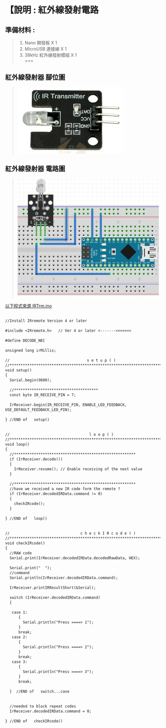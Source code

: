 

<h1>【說明 : 紅外線發射電路 </h1>

## 準備材料 : 
>1. Nano 開發板 X 1
>2. MicroUSB 連接線 X 1
>3. 38kHz 紅外線發射模組 X 1 <br>
===

## 紅外線發射器 腳位圖 
>![](IRTrm.jpg?raw=true)

## 紅外線發射器 電路圖 
>![](IR_Transmitter_Circult.jpg?raw=true)

[以下程式來源 IRTrm.ino ]:https://github.com/derricktsai0904/Arduino/blob/master/08.%20%E7%B4%85%E5%A4%96%E7%B7%9A%E7%99%BC%E9%80%81%E4%BB%A5%E5%8F%8A%E6%8E%A5%E6%94%B6/01%20%E7%B4%85%E5%A4%96%E7%B7%9A%E6%8E%A5%E6%94%B6/IRRcv.ino "IRTrm.ino"
[以下程式來源 IRTrm.ino ]
``` arduino

//Install IRremote Version 4 or later

#include <IRremote.h>   // Ver 4 or later <-------<<<<<<<

#define DECODE_NEC

unsigned long irMillis;

//                                   s e t u p ( )
//******************************************************************************************
void setup()
{
  Serial.begin(9600);

  //**************************************
  const byte IR_RECEIVE_PIN = 7;

  IrReceiver.begin(IR_RECEIVE_PIN, ENABLE_LED_FEEDBACK, USE_DEFAULT_FEEDBACK_LED_PIN);

} //END of   setup()


//                                    l o o p ( )
//******************************************************************************************
void loop()
{
  //*******************************************************
  if (IrReceiver.decode())
  {
    IrReceiver.resume(); // Enable receiving of the next value
  }

  //*******************************************************
  //have we received a new IR code form the remote ?
  if (IrReceiver.decodedIRData.command != 0)
  {
    checkIRcode();
  }

} //END of   loop()


//                                c h e c k I R c o d e ( )
//******************************************************************************************
void checkIRcode()
{
  //RAW code
  Serial.print(IrReceiver.decodedIRData.decodedRawData, HEX);
 
  Serial.print("  ");   
  //command
  Serial.println(IrReceiver.decodedIRData.command);

  IrReceiver.printIRResultShort(&Serial); 

  switch (IrReceiver.decodedIRData.command)
  {

   case 1:
      {
        Serial.println("Press ====> 1");
      }
      break;
   case 2:
      {
        Serial.println("Press ====> 2");
      }
      break;
   case 3:
      {
        Serial.println("Press ====> 3");
      }
      break;

  }  //END of   switch...case


  //needed to block repeat codes
  IrReceiver.decodedIRData.command = 0;

} //END of   checkIRcode()


```
